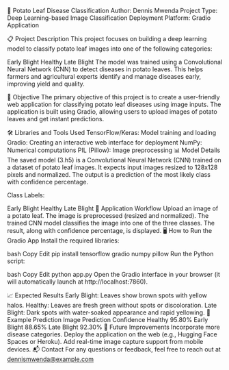 🍠 Potato Leaf Disease Classification
Author: Dennis Mwenda
Project Type: Deep Learning-based Image Classification
Deployment Platform: Gradio Application

📋 Project Description
This project focuses on building a deep learning model to classify potato leaf images into one of the following categories:

Early Blight
Healthy
Late Blight
The model was trained using a Convolutional Neural Network (CNN) to detect diseases in potato leaves. This helps farmers and agricultural experts identify and manage diseases early, improving yield and quality.

🚀 Objective
The primary objective of this project is to create a user-friendly web application for classifying potato leaf diseases using image inputs. The application is built using Gradio, allowing users to upload images of potato leaves and get instant predictions.

🛠️ Libraries and Tools Used
TensorFlow/Keras: Model training and loading
Gradio: Creating an interactive web interface for deployment
NumPy: Numerical computations
PIL (Pillow): Image preprocessing
📊 Model Details
The saved model (3.h5) is a Convolutional Neural Network (CNN) trained on a dataset of potato leaf images. It expects input images resized to 128x128 pixels and normalized. The output is a prediction of the most likely class with confidence percentage.

Class Labels:

Early Blight
Healthy
Late Blight
📸 Application Workflow
Upload an image of a potato leaf.
The image is preprocessed (resized and normalized).
The trained CNN model classifies the image into one of the three classes.
The result, along with confidence percentage, is displayed.
🖥️ How to Run the Gradio App
Install the required libraries:

bash
Copy
Edit
pip install tensorflow gradio numpy pillow
Run the Python script:

bash
Copy
Edit
python app.py
Open the Gradio interface in your browser (it will automatically launch at http://localhost:7860).

📈 Expected Results
Early Blight: Leaves show brown spots with yellow halos.
Healthy: Leaves are fresh green without spots or discoloration.
Late Blight: Dark spots with water-soaked appearance and rapid yellowing.
🧪 Example Prediction
Image	Prediction	Confidence
Healthy	95.80%
Early Blight	88.65%
Late Blight	92.30%
🌟 Future Improvements
Incorporate more disease categories.
Deploy the application on the web (e.g., Hugging Face Spaces or Heroku).
Add real-time image capture support from mobile devices.
📬 Contact
For any questions or feedback, feel free to reach out at dennismwenda@example.com
